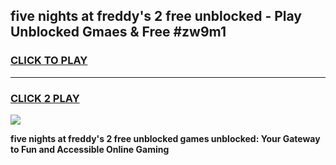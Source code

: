 
## five nights at freddy's 2 free unblocked - Play Unblocked Gmaes & Free #zw9m1
<h3>
<a href="https://news.freeplayer.one?title=five_nights_at_freddy's_2_free_unblocked&ref=24F">CLICK TO PLAY</a></h3>
<hr>

<h3>
<a href="https://news.freeplayer.one?title=five_nights_at_freddy's_2_free_unblocked&ref=24F">CLICK 2 PLAY</a>
  
</h3>

<a href="https://news.freeplayer.one?title=five_nights_at_freddy's_2_free_unblocked&ref=24F/"><img src="https://clearcache.store/games.png"></a>


**five nights at freddy's 2 free unblocked games unblocked: Your Gateway to Fun and Accessible Online Gaming**
